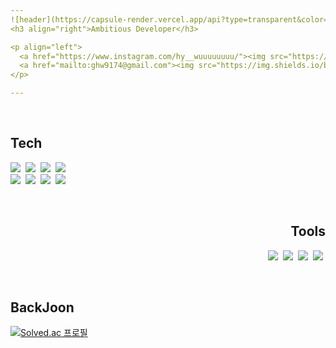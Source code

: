 ```yaml
---
![header](https://capsule-render.vercel.app/api?type=transparent&color=auto&height=170&section=header&text=SetUp%20Eggs&fontSize=70&fontColor=396992&fontAlignY=60)
<h3 align="right">Ambitious Developer</h3>

<p align="left">
  <a href="https://www.instagram.com/hy__wuuuuuuuu/"><img src="https://img.shields.io/badge/Instagram-E4405F?style=flat-square&logo=Instagram&logoColor=white&link=https://www.instagram.com/hy__wuuuuuuuu/"/></a>&nbsp
  <a href="mailto:ghw9174@gmail.com"><img src="https://img.shields.io/badge/Gmail-d14836?style=flat-square&logo=Gmail&logoColor=white&link=ghw9174@gmail.com"/></a>
</p>

---
```


<br>

<h2 align="left">Tech</h2>
<p align="left">   
  <a><img src="https://img.shields.io/badge/Python-3766AB?style=flat-square&logo=Python&logoColor=white"/></a>&nbsp
  <a><img src="https://img.shields.io/badge/C-A8B9CC?style=flat-square&logo=C&logoColor=white"/></a>&nbsp
  <a><img src="https://img.shields.io/badge/HTML5-E34F26?style=flat-square&logo=HTML5&logoColor=white"/></a>&nbsp
  <a><img src="https://img.shields.io/badge/CSS3-1572B6?style=flat-square&logo=CSS3&logoColor=white"/></a>&nbsp <br>
  <a><img src="https://img.shields.io/badge/Javascript-F7DF1E?style=flat-square&logo=Javascript&logoColor=black"/></a>&nbsp 
  <a><img src="https://img.shields.io/badge/React-61DAFB?style=flat-square&logo=React&logoColor=white"/></a>&nbsp 
  <a><img src="https://img.shields.io/badge/Django-092E20?style=flat-square&logo=Django&logoColor=white"/></a>&nbsp
  <a><img src="https://img.shields.io/badge/Git-F05032?style=flat-square&logo=Git&logoColor=white"/></a>&nbsp
</p>

<br>

<h2 align="right">Tools</h2>
<p align="right">   
  <a><img src="https://img.shields.io/badge/Visualstudio-5C2D91?style=flat-square&logo=Visualstudio&logoColor=white"/></a>&nbsp
  <a><img src="https://img.shields.io/badge/Visualstudiocode-007ACC?style=flat-square&logo=Visualstudiocode&logoColor=white"/></a>&nbsp
  <a><img src="https://img.shields.io/badge/Github-181717?style=flat-square&logo=Github&logoColor=white"/></a>&nbsp
  <a><img src="https://img.shields.io/badge/Xcode-147EFB?style=flat-square&logo=Xcode&logoColor=white"/></a>&nbsp
</p>

<br>

<h2 align="left">BackJoon</h2>

[![Solved.ac
프로필](http://mazassumnida.wtf/api/v2/generate_badge?boj=ghw0926)](https://solved.ac/ghw0926)
